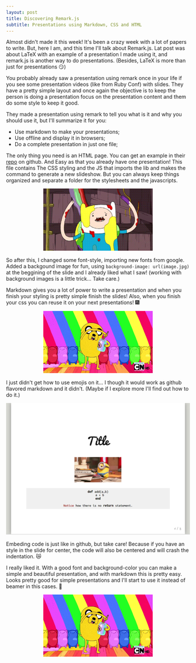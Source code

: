 ```yaml
---
layout: post
title: Discovering Remark.js
subtitle: Presentations using Markdown, CSS and HTML
---
```


Almost didn't made it this week! It's been a crazy week with a lot of papers to write. But, here I am, and this time I'll talk about  Remark.js. Lat post was about LaTeX with an example of a presentation I made using it, and remark.js is another way to do presentations. (Besides, LaTeX is more than just for presentations :smirk:)

You probably already saw a presentation using remark once in your life if you see some presentation videos (like from Ruby Conf) with slides. They have a pretty simple layout and once again the objective is to keep the person is doing a presentation focus on the presentation content and them do some style to keep it good.

They made a presentation using remark to tell you what is it and why you should use it, but I'll summarize it for you:

 - Use markdown to make your presentations;
 - Use offline and display it in browsers;
 - Do a complete presentation in just one file;

 The only thing you need is an HTML page. You can get an example in their [repo](https://github.com/gnab/remark) on github. And Easy as that you already have one presentation! This file contains The CSS styling and the JS that imports the lib and makes the command to generate a new slideshow. But you can always keep things organized and separate a folder for the stylesheets and the javascripts.

 <div style="text-align:center"><img src="/images/awesome.gif" width="300" height="170"></div>

 So after this, I changed some font-style, importing new fonts from google. Added a backgound image for fun, using `background-image: url(image.jpg)` at the beggining of the slide and I already liked what I saw! (working with background images is a little trick... Take care.)

 Markdown gives you a lot of power to write a presentation and when you finish your styling is pretty simple finish the slides! Also, when you finish your css you can reuse it on your next presentations! :fireworks:

<div style="text-align:center"><img src="/images/jake_rainbow.gif" width="300" height="170"></div>

 I just didn't get how to use emojis on it... I though it would work as github flavored markdown and it didn't. (Maybe if I explore more I'll find out how to do it.)

 ![Sample presentation](/images/slide_sample.png)

 Embeding code is just like in github, but take care! Because if you have an style in the slide for center, the code will also be centered and will crash the indentation. :crying_cat_face:

 I really liked it. With a good font and background-color you can make a simple and beautiful presentation, and with markdown this is pretty easy. Looks pretty good for simple presentations and I'll start to use it instead of beamer in this cases. :sparkling_heart:

 <div style="text-align:center"><img src="/images/jake_rainbow.gif" width="300" height="170"></div>
